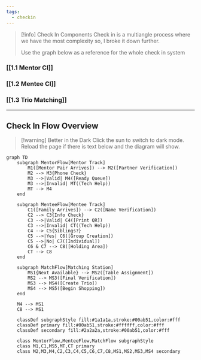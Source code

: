 ```yaml
---
tags:
  - checkin
---
```

> [!info] Check In Components
> Check in is a multiangle process where we have the most complexity so, I broke it down further.
> 
> Use the graph below as a reference for the whole check in system
### [[1.1 Mentor CI]]
### [[1.2 Mentee CI]]
### [[1.3 Trio Matching]]

---
## Check In Flow Overview
> [!warning] Better in the Dark
> Click the sun to switch to dark mode. Reload the page if there is text below and the diagram will show.
```mermaid
graph TD
    subgraph MentorFlow[Mentor Track]
        M1([Mentor Pair Arrives]) --> M2([Partner Verification])
        M2 --> M3{Phone Check}
        M3 -->|Valid| M4([Ready Queue])
        M3 -->|Invalid| MT((Tech Help))
        MT --> M4
    end

    subgraph MenteeFlow[Mentee Track]
        C1([Family Arrives]) --> C2([Name Verification])
        C2 --> C3{Info Check}
        C3 -->|Valid| C4([Print QR])
        C3 -->|Invalid| CT((Tech Help))
        C4 --> C5{Siblings?}
        C5 -->|Yes| C6([Group Creation])
        C5 -->|No| C7([Individual])
        C6 & C7 --> C8([Holding Area])
        CT --> C8
    end

    subgraph MatchFlow[Matching Station]
        MS1{Next Available} --> MS2([Table Assignment])
        MS2 --> MS3([Final Verification])
        MS3 --> MS4([Create Trio])
        MS4 --> MS5([Begin Shopping])
    end

    M4 --> MS1
    C8 --> MS1

    classDef subgraphStyle fill:#1a1a1a,stroke:#00ab51,color:#fff
    classDef primary fill:#00ab51,stroke:#ffffff,color:#fff
    classDef secondary fill:#2a2a2a,stroke:#00ab51,color:#fff

    class MentorFlow,MenteeFlow,MatchFlow subgraphStyle
    class M1,C1,MS5,MT,CT primary
    class M2,M3,M4,C2,C3,C4,C5,C6,C7,C8,MS1,MS2,MS3,MS4 secondary
```
